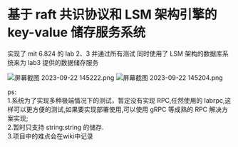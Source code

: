 # 基于 raft 共识协议和 LSM 架构引擎的 key-value 储存服务系统

实现了 mit 6.824 的 lab 2、3 并通过所有测试
同时使用了 LSM 架构的数据库系统来为 lab3 提供的数据储存服务

![屏幕截图 2023-09-22 145222.png](https://p6-juejin.byteimg.com/tos-cn-i-k3u1fbpfcp/fdd84964a3ec40878936d2f2a582bc87~tplv-k3u1fbpfcp-jj-mark:0:0:0:0:q75.image#?w=907&h=1024&s=163004&e=png&b=1e2030)
![屏幕截图 2023-09-22 145204.png](https://p6-juejin.byteimg.com/tos-cn-i-k3u1fbpfcp/6f80626c2c864691981b5ac1a599dc06~tplv-k3u1fbpfcp-jj-mark:0:0:0:0:q75.image#?w=901&h=1063&s=195305&e=png&b=1e2030)

ps:<br> 1.系统为了实现多种极端情况下的测试，暂定没有实现 RPC,任然使用的 labrpc,这样可以更方便的测试,如果要实现部署使用,可以使用 gRPC 等成熟的 RPC 解决方案实现;<br>2.暂时只支持 string:string 的储存.<br>3.项目中的难点会在wiki中记录
